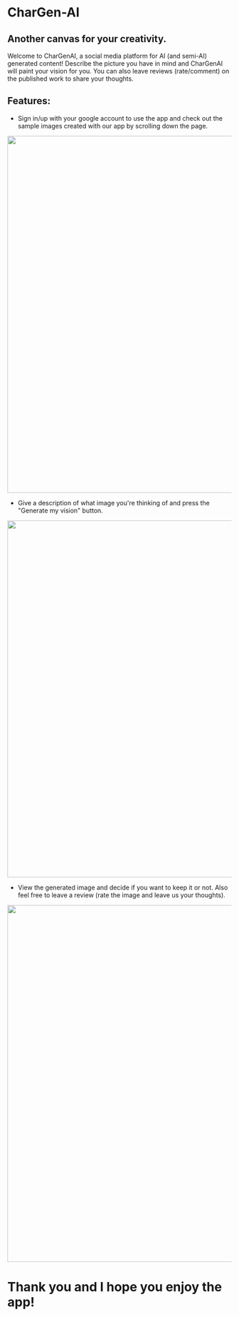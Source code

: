 <h1>CharGen-AI</h1>

## Another canvas for your creativity.

Welcome to CharGenAI, a social media platform for AI (and semi-AI) generated content!
Describe the picture you have in mind and CharGenAI will paint your vision for you. You can also leave reviews (rate/comment) on the published work to share your thoughts.

## Features:
* Sign in/up with your google account to use the app and check out the sample images created with our app by scrolling down the page.
<img src='..\public\assets\homepages' width='800'/>

* Give a description of what image you're thinking of and press the "Generate my vision" button.
<img src="../public/assets/userprompt" width="800"/>

* View the generated image and decide if you want to keep it or not. Also feel free to leave a review (rate the image and leave us your thoughts).
<img src='../public/assets/yellowsubmarine' width='800'/>

# Thank you and I hope you enjoy the app!